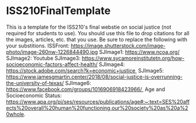 # ISS210FinalTemplate
This is a template for the ISS210's final webstie on social justice (not required for students to use).
You should use this file to drop citations for all the images, articles, etc. that you use. 
Be sure to replace the following with your substitions.
ISSFront: https://image.shutterstock.com/image-photo/image-260nw-1226844490.jpg 
SJImage1: https://www.ncoa.org/
SJImage2: Youtube
SJImage3: https://www.sycamoreinstitutetn.org/how-socioeconomic-factors-affect-health/
SJImage4: https://stock.adobe.com/search?k=economic+justice 
SJImage5: https://www.jamesgmartin.center/2018/08/social-justice-is-overrunning-the-university-of-texas/
SJImage6: https://www.facebook.com/groups/1016906918423966/ 
Age and Socioeconomic Status: https://www.apa.org/pi/ses/resources/publications/age#:~:text=SES%20affects%20overall%20human%20functioning,our%20society%20as%20a%20whole. 
